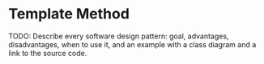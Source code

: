 # Template Method

TODO: Describe every software design pattern: goal, advantages, disadvantages, when to use it, and an example with a class diagram and a link to the source code.
